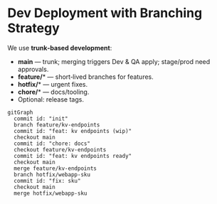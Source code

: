 # Dev Deployment with **Branching Strategy**

We use **trunk‑based development**:

- **main** — trunk; merging triggers Dev & QA apply; stage/prod need approvals.
- **feature/*** — short‑lived branches for features.
- **hotfix/*** — urgent fixes.
- **chore/*** — docs/tooling.
- Optional: release tags.

```mermaid
gitGraph
  commit id: "init"
  branch feature/kv-endpoints
  commit id: "feat: kv endpoints (wip)"
  checkout main
  commit id: "chore: docs"
  checkout feature/kv-endpoints
  commit id: "feat: kv endpoints ready"
  checkout main
  merge feature/kv-endpoints
  branch hotfix/webapp-sku
  commit id: "fix: sku"
  checkout main
  merge hotfix/webapp-sku
```
